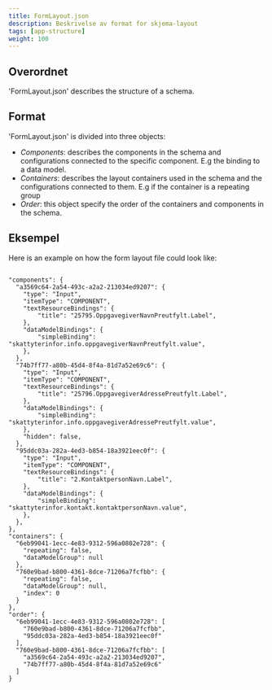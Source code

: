 ```yaml
---
title: FormLayout.json
description: Beskrivelse av format for skjema-layout
tags: [app-structure]
weight: 100
---
```


## Overordnet

'FormLayout.json' describes the structure of a schema.

## Format

'FormLayout.json' is divided into three objects: 

- *Components*: describes the components in the schema and configurations connected to the specific component. E.g the binding to a data model.
- *Containers*: describes the layout containers used in the schema and the configurations connected to them. E.g if the container is a repeating group
- *Order*: this object specify the order of the containers and components in the schema.

## Eksempel

Here is an example on how the form layout file could look like:

```

"components": {
  "a3569c64-2a54-493c-a2a2-213034ed9207": {
	"type": "Input",
	"itemType": "COMPONENT",
	"textResourceBindings": {
		"title": "25795.OppgavegiverNavnPreutfylt.Label",
	},
	"dataModelBindings": {
		"simpleBinding": "skattyterinfor.info.oppgavegiverNavnPreutfylt.value",
	},
  },
  "74b7ff77-a80b-45d4-8f4a-81d7a52e69c6": {
	"type": "Input",
	"itemType": "COMPONENT",
	"textResourceBindings": {
		"title": "25796.OppgavegiverAdressePreutfylt.Label",
	},
	"dataModelBindings": {
		"simpleBinding": "skattyterinfor.info.oppgavegiverAdressePreutfylt.value",
	},
	"hidden": false,
  },
  "95ddc03a-282a-4ed3-b854-18a3921eec0f": {
	"type": "Input",
	"itemType": "COMPONENT",
	"textResourceBindings": {
		"title": "2.KontaktpersonNavn.Label",
	},
	"dataModelBindings": {
		"simpleBinding": "skattyterinfor.kontakt.kontaktpersonNavn.value",
	},
  },
},
"containers": {
  "6eb99041-1ecc-4e83-9312-596a0802e728": {
	"repeating": false,
	"dataModelGroup": null
  },
  "760e9bad-b800-4361-8dce-71206a7fcfbb": {
	"repeating": false,
	"dataModelGroup": null,
	"index": 0
  }
},
"order": {
  "6eb99041-1ecc-4e83-9312-596a0802e728": [
	"760e9bad-b800-4361-8dce-71206a7fcfbb",
	"95ddc03a-282a-4ed3-b854-18a3921eec0f"
  ],
  "760e9bad-b800-4361-8dce-71206a7fcfbb": [
	"a3569c64-2a54-493c-a2a2-213034ed9207",
	"74b7ff77-a80b-45d4-8f4a-81d7a52e69c6"
  ]
}


```
